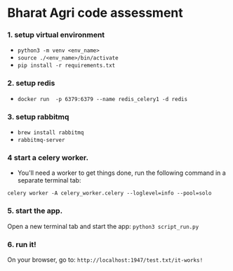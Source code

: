 # Bharat Agri code assessment

### 1. setup virtual environment

-  `python3 -m venv <env_name>`
-  `source ./<env_name>/bin/activate`
-  `pip install -r requirements.txt`

### 2. setup redis
- `docker run  -p 6379:6379 --name redis_celery1 -d redis`

### 3. setup rabbitmq

- `brew install rabbitmq`
-  `rabbitmq-server `

### 4 start a celery worker.
- You'll need a worker to get things done, run the following command in a separate terminal tab:

`celery worker -A celery_worker.celery --loglevel=info --pool=solo`

### 5. start the app.

Open a new terminal tab and start the app:
`python3 script_run.py`

### 6. run it!
On your browser, go to: `http://localhost:1947/test.txt/it-works!`

